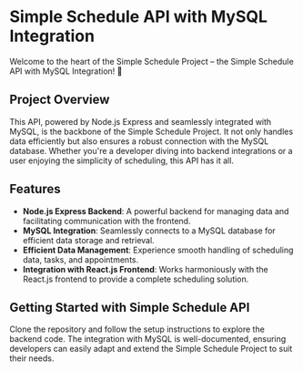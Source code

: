# Simple Schedule API with MySQL Integration

Welcome to the heart of the Simple Schedule Project – the Simple Schedule API with MySQL Integration! 🚀

## Project Overview

This API, powered by Node.js Express and seamlessly integrated with MySQL, is the backbone of the Simple Schedule Project. It not only handles data efficiently but also ensures a robust connection with the MySQL database. Whether you're a developer diving into backend integrations or a user enjoying the simplicity of scheduling, this API has it all.

## Features

- **Node.js Express Backend**: A powerful backend for managing data and facilitating communication with the frontend.
- **MySQL Integration**: Seamlessly connects to a MySQL database for efficient data storage and retrieval.
- **Efficient Data Management**: Experience smooth handling of scheduling data, tasks, and appointments.
- **Integration with React.js Frontend**: Works harmoniously with the React.js frontend to provide a complete scheduling solution.

## Getting Started with Simple Schedule API

Clone the repository and follow the setup instructions to explore the backend code. The integration with MySQL is well-documented, ensuring developers can easily adapt and extend the Simple Schedule Project to suit their needs.

